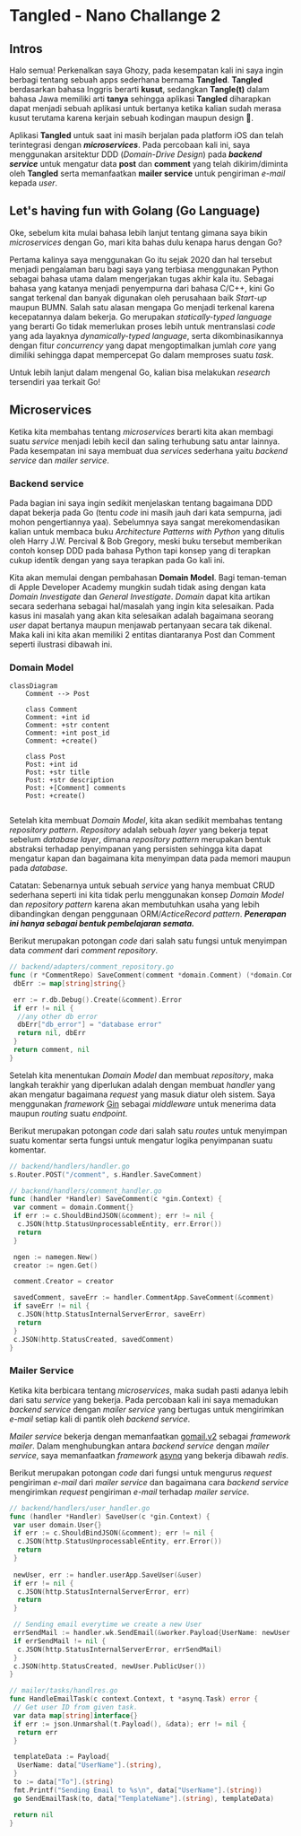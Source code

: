 # **Tangled - Nano Challange 2**

## **Intros**

Halo semua! Perkenalkan saya Ghozy, pada kesempatan kali ini saya ingin berbagi tentang sebuah apps sederhana bernama **Tangled**. **Tangled** berdasarkan bahasa Inggris berarti **kusut**, sedangkan **Tangle(t)** dalam bahasa Jawa memiliki arti **tanya** sehingga aplikasi **Tangled** diharapkan dapat menjadi sebuah aplikasi untuk bertanya ketika kalian sudah merasa kusut terutama karena kerjain sebuah kodingan maupun design 🤪.

Aplikasi **Tangled** untuk saat ini masih berjalan pada platform iOS dan telah terintegrasi dengan ***microservices***. Pada percobaan kali ini, saya menggunakan arsitektur DDD (*Domain-Drive Design*) pada ***backend service*** untuk mengatur data **post** dan **comment** yang telah dikirim/diminta oleh **Tangled** serta memanfaatkan **mailer service** untuk pengiriman *e-mail* kepada *user*.

## **Let's having fun with Golang (Go Language)**

Oke, sebelum kita mulai bahasa lebih lanjut tentang gimana saya bikin *microservices* dengan Go, mari kita bahas dulu kenapa harus dengan Go?

Pertama kalinya saya menggunakan Go itu sejak 2020 dan hal tersebut menjadi pengalaman baru bagi saya yang terbiasa menggunakan Python sebagai bahasa utama dalam mengerjakan tugas akhir kala itu. Sebagai bahasa yang katanya menjadi penyempurna dari bahasa C/C++, kini Go sangat terkenal dan banyak digunakan oleh perusahaan baik *Start-up* maupun BUMN. Salah satu alasan mengapa Go menjadi terkenal karena kecepatannya dalam bekerja. Go merupakan *statically-typed language* yang berarti Go tidak memerlukan proses lebih untuk mentranslasi *code* yang ada layaknya *dynamically-typed language*, serta dikombinasikannya dengan fitur *concurrency* yang dapat mengoptimalkan jumlah *core* yang dimiliki sehingga dapat mempercepat Go dalam memproses suatu *task*.

Untuk lebih lanjut dalam mengenal Go, kalian bisa melakukan *research* tersendiri yaa terkait Go!

## **Microservices**

Ketika kita membahas tentang *microservices* berarti kita akan membagi suatu *service* menjadi lebih kecil dan saling terhubung satu antar lainnya. Pada kesempatan ini saya membuat dua *services* sederhana yaitu *backend service* dan *mailer service*.

### **Backend service**

Pada bagian ini saya ingin sedikit menjelaskan tentang bagaimana DDD dapat bekerja pada Go (tentu *code* ini masih jauh dari kata sempurna, jadi mohon pengertiannya yaa). Sebelumnya saya sangat merekomendasikan kalian untuk membaca buku *Architecture Patterns with Python* yang ditulis oleh Harry J.W. Percival & Bob Gregory, meski buku tersebut memberikan contoh konsep DDD pada bahasa Python tapi konsep yang di terapkan cukup identik dengan yang saya terapkan pada Go kali ini.

Kita akan memulai dengan pembahasan **Domain Model**. Bagi teman-teman di Apple Developer Academy mungkin sudah tidak asing dengan kata *Domain Investigate* dan *General Investigate*. *Domain* dapat kita artikan secara sederhana sebagai hal/masalah yang ingin kita selesaikan. Pada kasus ini masalah yang akan kita selesaikan adalah bagaimana seorang *user* dapat bertanya maupun menjawab pertanyaan secara tak dikenal. Maka kali ini kita akan memiliki 2 entitas diantaranya Post dan Comment seperti ilustrasi dibawah ini.

### **Domain Model**

```mermaid
classDiagram
    Comment --> Post

    class Comment
    Comment: +int id
    Comment: +str content
    Comment: +int post_id
    Comment: +create()

    class Post
    Post: +int id
    Post: +str title
    Post: +str description
    Post: +[Comment] comments
    Post: +create()
    
```

Setelah kita membuat *Domain Model*, kita akan sedikit membahas tentang *repository pattern*. *Repository* adalah sebuah *layer* yang bekerja tepat sebelum *database layer*, dimana *repository pattern* merupakan bentuk abstraksi terhadap penyimpanan yang persisten sehingga kita dapat mengatur kapan dan bagaimana kita menyimpan data pada memori maupun pada *database*.

Catatan: Sebenarnya untuk sebuah *service* yang hanya membuat CRUD sederhana seperti ini kita tidak perlu menggunakan konsep *Domain Model* dan *repository pattern* karena akan membutuhkan usaha yang lebih dibandingkan dengan penggunaan ORM/*ActiceRecord pattern*. ***Penerapan ini hanya sebagai bentuk pembelajaran semata.***

Berikut merupakan potongan *code* dari salah satu fungsi untuk menyimpan data *comment* dari *comment repository*.

```go
// backend/adapters/comment_repository.go
func (r *CommentRepo) SaveComment(comment *domain.Comment) (*domain.Comment, map[string]string) {
 dbErr := map[string]string{}

 err := r.db.Debug().Create(&comment).Error
 if err != nil {
  //any other db error
  dbErr["db_error"] = "database error"
  return nil, dbErr
 }
 return comment, nil
}
```

Setelah kita menentukan *Domain Model* dan membuat *repository*, maka langkah terakhir yang diperlukan adalah dengan membuat *handler* yang akan mengatur bagaimana *request* yang masuk diatur oleh sistem. Saya menggunakan *framework* [Gin](https://gin-gonic.com/) sebagai *middleware* untuk menerima data maupun *routing* suatu *endpoint*.

Berikut merupakan potongan *code* dari salah satu *routes* untuk menyimpan suatu komentar serta fungsi untuk mengatur logika penyimpanan suatu komentar.

```go
// backend/handlers/handler.go
s.Router.POST("/comment", s.Handler.SaveComment)

// backend/handlers/comment_handler.go
func (handler *Handler) SaveComment(c *gin.Context) {
 var comment = domain.Comment{}
 if err := c.ShouldBindJSON(&comment); err != nil {
  c.JSON(http.StatusUnprocessableEntity, err.Error())
  return
 }

 ngen := namegen.New()
 creator := ngen.Get()

 comment.Creator = creator

 savedComment, saveErr := handler.CommentApp.SaveComment(&comment)
 if saveErr != nil {
  c.JSON(http.StatusInternalServerError, saveErr)
  return
 }
 c.JSON(http.StatusCreated, savedComment)
}
```

### **Mailer Service**

Ketika kita berbicara tentang *microservices*, maka sudah pasti adanya lebih dari satu *service* yang bekerja. Pada percobaan kali ini saya memadukan *backend service* dengan *mailer service* yang bertugas untuk mengirimkan *e-mail* setiap kali di pantik oleh *backend service*.

*Mailer service* bekerja dengan memanfaatkan [gomail.v2](gopkg.in/gomail.v2) sebagai *framework mailer*. Dalam menghubungkan antara *backend service* dengan *mailer service*, saya memanfaatkan *framework* [asynq](github.com/hibiken/asynq) yang bekerja dibawah *redis*.

Berikut merupakan potongan *code* dari fungsi untuk mengurus *request* pengiriman *e-mail* dari *mailer service* dan bagaimana cara *backend service* mengirimkan *request* pengiriman *e-mail* terhadap *mailer service*.

```go
// backend/handlers/user_handler.go
func (handler *Handler) SaveUser(c *gin.Context) {
 var user domain.User{}
 if err := c.ShouldBindJSON(&comment); err != nil {
  c.JSON(http.StatusUnprocessableEntity, err.Error())
  return
 }
 
 newUser, err := handler.userApp.SaveUser(&user)
 if err != nil {
  c.JSON(http.StatusInternalServerError, err)
  return
 }

 // Sending email everytime we create a new User
 errSendMail := handler.wk.SendEmail(&worker.Payload{UserName: newUser.FullName(), TemplateName: "welcome.html", To: newUser.Email})
 if errSendMail != nil {
  c.JSON(http.StatusInternalServerError, errSendMail)
 }
 c.JSON(http.StatusCreated, newUser.PublicUser())
}

// mailer/tasks/handlres.go
func HandleEmailTask(c context.Context, t *asynq.Task) error {
 // Get user ID from given task.
 var data map[string]interface{}
 if err := json.Unmarshal(t.Payload(), &data); err != nil {
  return err
 }

 templateData := Payload{
  UserName: data["UserName"].(string),
 }
 to := data["To"].(string)
 fmt.Printf("Sending Email to %s\n", data["UserName"].(string))
 go SendEmailTask(to, data["TemplateName"].(string), templateData)

 return nil
}
```
